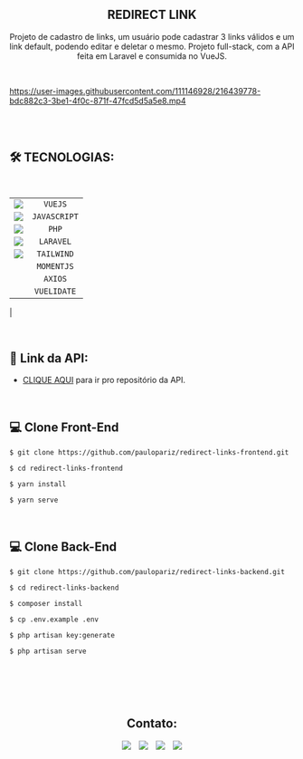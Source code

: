 <h2 align="center">REDIRECT LINK</h2>

<p align="center">Projeto de cadastro de links, um usuário pode cadastrar 3 links válidos e um link default, podendo editar e deletar o mesmo. Projeto full-stack, com a API feita em Laravel e consumida no VueJS.</p>


<br>

https://user-images.githubusercontent.com/111146928/216439778-bdc882c3-3be1-4f0c-871f-47fcd5d5a5e8.mp4


<br><br>

## 🛠️ TECNOLOGIAS:

<br>

|              |                                                   |
| :----------------: | :---------------------------------------------------: |
|   <img src="https://skillicons.dev/icons?i=vue">      |    `VUEJS`   |
|   <img src="https://skillicons.dev/icons?i=js">      |    `JAVASCRIPT`   |
|   <img src="https://skillicons.dev/icons?i=php">      |    `PHP`   |
|   <img src="https://skillicons.dev/icons?i=laravel">      |    `LARAVEL`   |
|   <img src="https://skillicons.dev/icons?i=tailwind">      |    `TAILWIND`   |
|   <img >      |    `MOMENTJS`   |
|   <img >      |    `AXIOS`   |
|   <img >      |    `VUELIDATE`   |
|  

<br>

## 🔗 Link da API:
- <a href="">CLIQUE AQUI</a> para ir pro repositório da API.

<br>

## 💻 Clone Front-End
````
$ git clone https://github.com/paulopariz/redirect-links-frontend.git
`````
````
$ cd redirect-links-frontend
`````
````
$ yarn install
`````
````
$ yarn serve
````

<br>

## 💻 Clone Back-End

`````
$ git clone https://github.com/paulopariz/redirect-links-backend.git
`````
````
$ cd redirect-links-backend
`````
````
$ composer install 
`````
````
$ cp .env.example .env
`````
````
$ php artisan key:generate
`````
````
$ php artisan serve
`````

<br>



<br><br>

<h2 align="center">Contato:</h2>
<div align="center">

 <a href= "https://api.whatsapp.com/send?phone=5544999575376"><img src="https://img.icons8.com/material-outlined/24/7950F2/whatsapp--v1.png"/></a> <a href="https://www.instagram.com/parizpaulo_/" style="margin-left:10px"><img src="https://img.icons8.com/material-outlined/24/7950F2/instagram-new--v1.png"/></a> <a href="paulopariz01@gmail.com" style="margin-left:10px"><img src="https://img.icons8.com/material-rounded/24/7950F2/filled-message.png"/></a> <a href="https://www.linkedin.com/in/paulopariz/" style="margin-left:10px"><img src="https://img.icons8.com/material-sharp/24/7950F2/linkedin--v1.png"/></a>

 </div>
 
 



 
 
